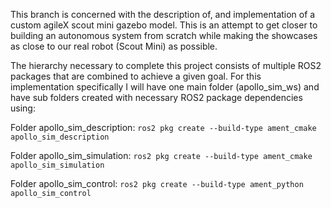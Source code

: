 This branch is concerned with the description of, and implementation of a custom agileX scout mini gazebo model. This is an attempt to get closer to building an autonomous system from scratch while making the showcases as close to our real robot (Scout Mini) as possible. 

The hierarchy necessary to complete this project consists of multiple ROS2 packages that are combined to achieve a given goal. For this implementation specifically I will have one main folder (apollo_sim_ws) and have sub folders created with necessary ROS2 package dependencies using:

Folder apollo_sim_description:
`ros2 pkg create --build-type ament_cmake apollo_sim_description`

Folder apollo_sim_simulation:
`ros2 pkg create --build-type ament_cmake apollo_sim_simulation`

Folder apollo_sim_control:
`ros2 pkg create --build-type ament_python apollo_sim_control`
